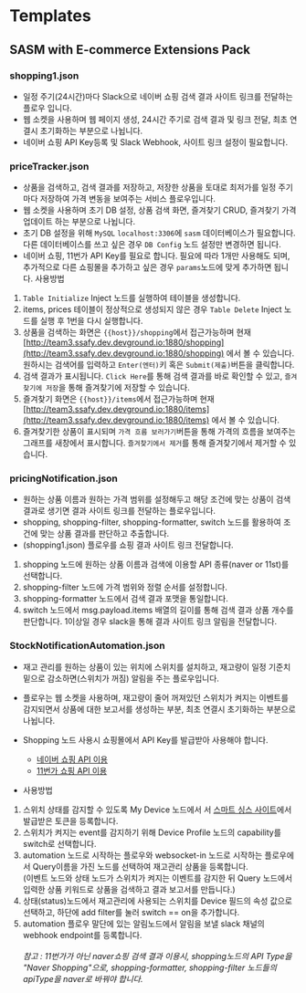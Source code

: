 # Templates

## SASM with E-commerce Extensions Pack

### shopping1.json

- 일정 주기(24시간)마다 Slack으로 네이버 쇼핑 검색 결과 사이트 링크를 전달하는 플로우 입니다.
- 웹 소켓을 사용하며 웹 페이지 생성, 24시간 주기로 검색 결과 및 링크 전달, 최초 연결시 초기화하는 부분으로 나뉩니다.
- 네이버 쇼핑 API Key등록 및 Slack Webhook, 사이트 링크 설정이 필요합니다.

### priceTracker.json

- 상품을 검색하고, 검색 결과를 저장하고, 저장한 상품을 토대로 최저가를 일정 주기마다 저장하여 가격 변동을 보여주는 서비스 플로우입니다.
- 웹 소켓을 사용하며 초기 DB 설정, 상품 검색 화면, 즐겨찾기 CRUD, 즐겨찾기 가격 업데이트 하는 부분으로 나뉩니다.
- 초기 DB 설정을 위해 `MySQL` `localhost:3306`에 `sasm` 데이터베이스가 필요합니다. 다른 데이터베이스를 쓰고 싶은 경우 `DB Config` 노드 설정만 변경하면 됩니다.
- 네이버 쇼핑, 11번가 API Key를 필요로 합니다. 필요에 따라 1개만 사용해도 되며, 추가적으로 다른 쇼핑몰을 추가하고 싶은 경우 `params`노드에 맞게 추가하면 됩니다.
  사용방법

1. `Table Initialize` Inject 노드를 실행하여 테이블을 생성합니다.
2. items, prices 테이블이 정상적으로 생성되지 않은 경우 `Table Delete` Inject 노드를 실행 후 1번을 다시 실행합니다.
3. 상품을 검색하는 화면은 `{{host}}/shopping`에서 접근가능하며 현재 [http://team3.ssafy.dev.devground.io:1880/shopping](http://team3.ssafy.dev.devground.io:1880/shopping) 에서 볼 수 있습니다. 원하시는 검색어를 입력하고 `Enter(엔터)`키 혹은 `Submit(제출)`버튼을 클릭합니다.
4. 검색 결과가 표시됩니다. `Click Here`를 통해 검색 결과를 바로 확인할 수 있고, `즐겨찾기에 저장`을 통해 즐겨찾기에 저장할 수 있습니다.
5. 즐겨찾기 화면은 `{{host}}/items`에서 접근가능하며 현재 [http://team3.ssafy.dev.devground.io:1880/items](http://team3.ssafy.dev.devground.io:1880/items) 에서 볼 수 있습니다.
6. 즐겨찾기한 상품이 표시되며 `가격 흐름 보러가기`버튼을 통해 가격의 흐름을 보여주는 그래프를 새창에서 표시합니다. `즐겨찾기에서 제거`를 통해 즐겨찾기에서 제거할 수 있습니다.

### pricingNotification.json

- 원하는 상품 이름과 원하는 가격 범위를 설정해두고 해당 조건에 맞는 상품이 검색 결과로 생기면 결과 사이트 링크를 전달하는 플로우입니다.
- shopping, shopping-filter, shopping-formatter, switch 노드를 활용하여 조건에 맞는 상품 결과를 판단하고 추출합니다.
- (shopping1.json) 플로우를 쇼핑 결과 사이트 링크 전달합니다.

1. shopping 노드에 원하는 상품 이름과 검색에 이용할 API 종류(naver or 11st)를 선택합니다.
2. shopping-filter 노드에 가격 범위와 정렬 순서를 설정합니다.
3. shopping-formatter 노드에서 검색 결과 포맷을 통일합니다.
4. switch 노드에서 msg.payload.items 배열의 길이를 통해 검색 결과 상품 개수를 판단합니다. 1이상일 경우 slack을 통해 결과 사이트 링크 알림을 전달합니다.

### StockNotificationAutomation.json

- 재고 관리를 원하는 상품이 있는 위치에 스위치를 설치하고, 재고량이 일정 기준치 밑으로 감소하면(스위치가 꺼짐) 알림을 주는 플로우입니다.
- 플로우는 웹 소켓을 사용하며, 재고량이 줄어 꺼져있던 스위치가 켜지는 이벤트를 감지되면서 상품에 대한 보고서를 생성하는 부분, 최초 연결시 초기화하는 부분으로 나뉩니다.
- Shopping 노드 사용시 쇼핑몰에서 API Key를 발급받아 사용해야 합니다.

  - [네이버 쇼핑 API 이용](https://developers.naver.com/docs/search/shopping/)
  - [11번가 쇼핑 API 이용](https://openapi.11st.co.kr/openapi/OpenApiFrontMain.tmall)

- 사용방법

1. 스위치 상태를 감지할 수 있도록 My Device 노드에서 서 [스마트 싱스 사이트](https://account.smartthings.com/tokens)에서 발급받은 토큰을 등록합니다.
2. 스위치가 켜지는 event를 감지하기 위해 Device Profile 노드의 capability를 switch로 선택합니다.
3. automation 노드로 시작하는 플로우와 websocket-in 노드로 시작하는 플로우에서 Query이름을 가진 노드를 선택하여 재고관리 상품을 등록합니다.<br>
   (이벤트 노드와 상태 노드가 스위치가 켜지는 이벤트를 감지한 뒤 Query 노드에서 입력한 상품 키워드로 상품을 검색하고 결과 보고서를 만듭니다.)
4. 상태(status)노드에서 재고관리에 사용되는 스위치를 Device 필드의 속성 값으로 선택하고, 하단에 add filter를 눌러 switch == on을 추가합니다.
5. automation 플로우 말단에 있는 알림노드에서 알림을 보낼 slack 채널의 webhook endpoint를 등록합니다.
   <br>
   <br>
   _참고 : 11번가가 아닌 naver쇼핑 검색 결과 이용시, shopping노드의 API Type을 "Naver Shopping"으로, shopping-formatter, shopping-filter 노드들의 apiType을 naver로 바꿔야 합니다._
